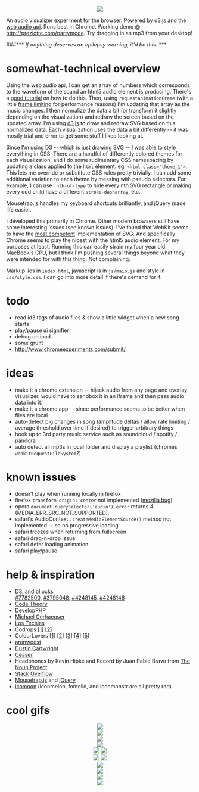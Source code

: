 <p align="center">
<img src="https://raw.githubusercontent.com/preziotte/party-mode/master/img/1-logo.gif"/>
</p>

An audio visualizer experiment for the browser.  Powered by [d3.js](https://github.com/mbostock/d3) and the [web audio api](http://www.w3.org/TR/webaudio/).  Runs best in Chrome.  Working demo @ http://preziotte.com/partymode.  Try dragging in an mp3 from your desktop!  

###*** *If anything deserves an epilepsy warning, it'd be this.* ***

somewhat-technical overview
=========================
Using the web audio api, I can get an array of numbers which corresponds to the waveform of the sound an html5 audio element is producing.  There's a [good tutorial](http://www.developphp.com/view.php?tid=1348) on how to do this.  Then, using `requestAnimationFrame` (with a little [frame limiting](http://codetheory.in/controlling-the-frame-rate-with-requestanimationframe/) for performance reasons) I'm updating that array as the music changes.  I then normalize the data a bit (or transform it slightly depending on the visualization) and redraw the screen based on the updated array.  I'm using [d3.js](https://github.com/mbostock/d3) to draw and redraw SVG based on this normalized data.  Each visualization uses the data a bit differently -- it was mostly trial and error to get some stuff I liked looking at.  

Since I'm using D3 -- which is just drawing SVG -- I was able to style everything in CSS.  There are a handful of differently colored themes for each visualization, and I do some rudimentary CSS namespacing by updating a class applied to the `html` element.  eg. `<html class='theme_1'>`. This lets me override or substitute CSS rules pretty trivially.  I can add some additional variation to each theme by messing with pseudo selectors.  For example, I can use `:nth-of-type` to hide every nth SVG rectangle or making every odd child have a different `stroke-dasharray`, etc.

Mousetrap.js handles my keyboard shortcuts brilliantly, and jQuery made life easier.

I developed this primarily in Chrome.  Other modern browsers still have some interesting issues (see known issues).  I've found that WebKit seems to have the [most competent](https://www.mapbox.com/osmdev/2012/11/20/getting-serious-about-svg/) implementation of SVG.  And specifically Chrome seems to play the nicest with the html5 audio element.  For my purposes at least.  Running this can easily strain my four year old MacBook's CPU, but I think I'm pushing several things beyond what they were intended for with this thing.  Not complaining.

Markup lies in `index.html`, javascript is in `js/main.js` and style in `css/style.css`.  I can go into more detail if there's demand for it.

todo
====
- read id3 tags of audio files & show a little widget when a new song starts
- play/pause ui signifier
- debug on ipad..
- some grunt
- http://www.chromeexperiments.com/submit/

ideas
=====
- make it a chrome extension -- hijack audio from any page and overlay visualizer.  would have to sandbox it in an iframe and then pass audio data into it..
- make it a chrome app -- since performance seems to be better when files are local
- auto-detect big changes in song (amplitude deltas / allow rate limiting / average threshold over time if desired) to trigger arbitrary things
- hook up to 3rd party music service such as soundcloud / spotify / pandora
- auto detect all mp3s in local folder and display a playlist (chromes `webkitRequestFileSystem`?)

known issues
============
- doesn't play when running locally in firefox
- firefox `transform-origin: center` not implemented ([mozilla bug](https://bugzilla.mozilla.org/show_bug.cgi?id=923193))
- opera `document.querySelector('audio').error` returns 4 (MEDIA_ERR_SRC_NOT_SUPPORTED).
- safari's AudioContext `.createMediaElementSource()` method not implemented -- so no progressive loading
- safari freezes when returning from fullscreen
- safari drag-n-drop issue
- safari defer loading animation
- safari play/pause

help & inspiration
==================
- <a target='_blank' href='d3js.org'>D3</a>, and bl.ocks  
<a target='_blank' href='http://bl.ocks.org/mbostock/7782500'>#7782500</a>, 
<a target='_blank' href='http://bl.ocks.org/mbostock/3795048'>#3795048</a>, 
<a target='_blank' href='http://bl.ocks.org/mbostock/4248145'>#4248145</a>, 
<a target='_blank' href='http://bl.ocks.org/mbostock/4248146'>#4248146</a>
- <a target='_blank' href='http://codetheory.in/controlling-the-frame-rate-with-requestanimationframe/'>Code Theory</a>
- <a target='_blank' href='http://www.developphp.com/view.php?tid=1348'>DevelopPHP</a>
- <a target='_blank' href='http://www.michael-gerhaeuser.de/?f=fileapi/readme.html'>Michael Gerhaeuser</a>
- <a target='_blank' href='http://lostechies.com/derickbailey/2013/09/23/getting-audio-file-information-with-htmls-file-api-and-audio-element/'>Los Techies</a>
- Codrops [<a target='_blank' href='http://tympanus.net/Development/ModalWindowEffects/'>1</a>] 
[<a target='_blank' href='http://tympanus.net/codrops/2014/01/21/dot-navigation-styles/'>2</a>] 
- ColourLovers [<a target='_blank' href='http://www.colourlovers.com/palette/3406603/Sunset_at_Bayinbuluk'>1</a>] 
[<a target='_blank' href='http://www.colourlovers.com/palette/944213/forever_lost'>2</a>] 
[<a target='_blank' href='http://www.colourlovers.com/palette/728391/Dig_My_Olive_Branch'>3</a>] 
[<a target='_blank' href='http://www.colourlovers.com/palette/3406636/Just_Breathe'>4</a>] 
[<a target='_blank' href='http://www.colourlovers.com/palette/443995/i_demand_a_pancake'>5</a>]
- <a target='_blank' href='http://codepen.io/aronwoost/pen/nlyrf'>aronwoost</a>
- <a target="_blank" href='https://news.ycombinator.com/item?id=2299806'>Dustin Cartwright</a>
- <a target="_blank" href='http://matthewlein.com/ceaser/'>Ceaser</a>
- Headphones by Kevin Hipke and Record by Juan Pablo Bravo from 
<a target='_blank' href='http://thenounproject.com'>The Noun Project</a> 
- <a target="_blank" href='https://stackoverflow.com/questions/13368046/how-to-normalize-a-list-of-positive-numbers-in-javascript'>Stack Overflow</a>
- <a target='_blank' href='http://craig.is/killing/mice'>Mousetrap.js</a> and <a target='_blank' href='https://jquery.com/'>jQuery</a>
- <a target='_blank' href='http://icomoon.io/app/'>icomoon</a> (iconmelon, fontello, and iconmonstr are all pretty rad).

cool gifs
==========
<p align="center">
<img src="https://raw.githubusercontent.com/preziotte/party-mode/master/img/0.gif"/><br />
<img src="https://raw.githubusercontent.com/preziotte/party-mode/master/img/2.gif"/><br />
<img src="https://raw.githubusercontent.com/preziotte/party-mode/master/img/4.gif"/><br />
<img src="https://raw.githubusercontent.com/preziotte/party-mode/master/img/5.gif"/><br />
<img src="https://raw.githubusercontent.com/preziotte/party-mode/master/img/6.gif"/> 
<img src="https://raw.githubusercontent.com/preziotte/party-mode/master/img/7.gif"/><br />
<img src="https://raw.githubusercontent.com/preziotte/party-mode/master/img/8.gif"/> 
<img src="https://raw.githubusercontent.com/preziotte/party-mode/master/img/9.gif"/><br />
<img src="https://raw.githubusercontent.com/preziotte/party-mode/master/img/10.gif"/><br />
<img src="https://raw.githubusercontent.com/preziotte/party-mode/master/img/11.gif"/><br />
<img src="https://raw.githubusercontent.com/preziotte/party-mode/master/img/12.gif"/><br />
<img src="https://raw.githubusercontent.com/preziotte/party-mode/master/img/3.gif"/>
</p>


